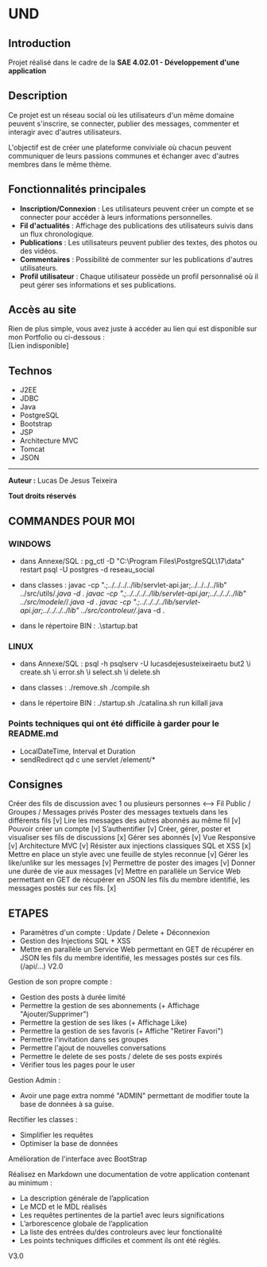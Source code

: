 # UND

## Introduction

Projet réalisé dans le cadre de la **SAE 4.02.01 - Développement d'une application**

## Description

Ce projet est un réseau social où les utilisateurs d'un même domaine peuvent s'inscrire, se connecter, publier des messages, commenter et interagir avec d'autres utilisateurs. 

L'objectif est de créer une plateforme conviviale où chacun peuvent communiquer de leurs passions communes et échanger avec d'autres membres dans le même thème.

## Fonctionnalités principales

- **Inscription/Connexion** : Les utilisateurs peuvent créer un compte et se connecter pour accéder à leurs informations personnelles.
- **Fil d'actualités** : Affichage des publications des utilisateurs suivis dans un flux chronologique.
- **Publications** : Les utilisateurs peuvent publier des textes, des photos ou des vidéos.
- **Commentaires** : Possibilité de commenter sur les publications d'autres utilisateurs.
- **Profil utilisateur** : Chaque utilisateur possède un profil personnalisé où il peut gérer ses informations et ses publications.

## Accès au site

Rien de plus simple, vous avez juste à accéder au lien qui est disponible sur mon Portfolio ou ci-dessous :  \
[Lien indisponible]

## Technos

- J2EE
- JDBC
- Java
- PostgreSQL
- Bootstrap
- JSP
- Architecture MVC
- Tomcat
- JSON

---

**__Auteur :__** Lucas De Jesus Teixeira

**Tout droits réservés**

## COMMANDES POUR MOI 

### WINDOWS
- dans Annexe/SQL : 
pg_ctl -D "C:\Program Files\PostgreSQL\17\data" restart
psql -U postgres -d reseau_social

- dans classes : 
javac -cp ".;../../../../lib/servlet-api.jar;../../../../lib" ../src/utils/*.java -d .
javac -cp ".;../../../../lib/servlet-api.jar;../../../../lib" ../src/modele/*/*.java -d .
javac -cp ".;../../../../lib/servlet-api.jar;../../../../lib" ../src/controleur/*.java -d .

- dans le répertoire BIN : 
.\startup.bat

### LINUX
- dans Annexe/SQL : 
psql -h psqlserv -U lucasdejesusteixeiraetu but2
\i create.sh
\i error.sh
\i select.sh
\i delete.sh

- dans classes :
./remove.sh
./compile.sh

- dans le répertoire BIN : 
./startup.sh
./catalina.sh run
killall java

### Points techniques qui ont été difficile à garder pour le README.md

- LocalDateTime, Interval et Duration
- sendRedirect qd c une servlet /element/*

## Consignes 

Créer des fils de discussion avec 1 ou plusieurs personnes <--> Fil Public / Groupes / Messages privés
Poster des messages textuels dans les différents fils [v]
Lire les messages des autres abonnés au même fil [v]
Pouvoir créer un compte [v]
S’authentifier [v]
Créer, gérer, poster et visualiser ses fils de discussions [x]
Gérer ses abonnés [v]
Vue Responsive [v]
Architecture MVC [v]
Résister aux injections classiques SQL et XSS [x]
Mettre en place un style avec une feuille de styles reconnue [v]
Gérer les like/unlike sur les messages [v]
Permettre de poster des images [v]
Donner une durée de vie aux messages [v]
Mettre en parallèle un Service Web permettant en GET de récupérer en JSON les fils du membre
identifié, les messages postés sur ces fils. [x]

## ETAPES
- Paramètres d'un compte : Update / Delete + Déconnexion
- Gestion des Injections SQL + XSS
- Mettre en parallèle un Service Web permettant en GET de récupérer en JSON les fils du membre
identifié, les messages postés sur ces fils. (/api/...)
V2.0

Gestion de son propre compte :
- Gestion des posts à durée limité
- Permettre la gestion de ses abonnements (+ Affichage "Ajouter/Supprimer")
- Permettre la gestion de ses likes (+ Affichage Like)
- Permettre la gestion de ses favoris (+ Affiche "Retirer Favori")
- Permettre l'invitation dans ses groupes
- Permettre l'ajout de nouvelles conversations
- Permettre le delete de ses posts / delete de ses posts expirés
- Vérifier tous les pages pour le user

Gestion Admin :
- Avoir une page extra nommé "ADMIN" permettant de modifier toute la base de données à sa guise.

Rectifier les classes :
- Simplifier les requêtes
- Optimiser la base de données

Amélioration de l'interface avec BootStrap

Réalisez en Markdown une documentation de votre application contenant au minimum :
- La description générale de l’application
- Le MCD et le MDL réalisés
- Les requêtes pertinentes de la partie1 avec leurs significations
- L’arborescence globale de l’application
- La liste des entrées du/des controleurs avec leur fonctionalité
- Les points techniques difficiles et comment ils ont été réglés.

V3.0
